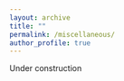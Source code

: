 ```yaml
---
layout: archive
title: ""
permalink: /miscellaneous/
author_profile: true
---
```


Under construction

